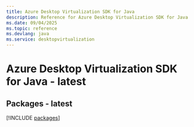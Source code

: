 ```yaml
---
title: Azure Desktop Virtualization SDK for Java
description: Reference for Azure Desktop Virtualization SDK for Java
ms.date: 09/04/2025
ms.topic: reference
ms.devlang: java
ms.service: desktopvirtualization
---
```

# Azure Desktop Virtualization SDK for Java - latest
## Packages - latest
[!INCLUDE [packages](desktop-virtualization-index.md)]